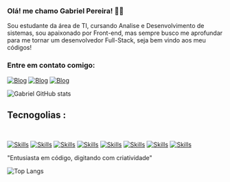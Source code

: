 ### Olá! me chamo Gabriel Pereira! 🤙🏽

Sou estudante da área de TI, cursando Analise e Desenvolvimento de sistemas, sou apaixonado por Front-end, mas sempre busco me aprofundar para me tornar um desenvolvedor Full-Stack, seja bem vindo aos meu códigos!

### Entre em contato comigo:
[![Blog](https://img.shields.io/badge/LinkedIn-0077B5?style=for-the-badge&logo=linkedin&logoColor=white)](https://www.linkedin.com/in/gabriel-mata-pereira-a81358302/)
[![Blog](https://img.shields.io/badge/Instagram-E4405F?style=for-the-badge&logo=instagram&logoColor=white)](https://www.instagram.com/g__briell/)
[![Blog](https://img.shields.io/badge/dev.to-0A0A0A?style=for-the-badge&logo=devdotto&logoColor=white)](https://gabrielpereira-frontend.vercel.app/)

![Gabriel GitHub stats](https://github-readme-stats.vercel.app/api?username=1mGabriel&show_icons=true&theme=transparent)

## Tecnogolias :


<div style = "display: inline_block"> <br/>

  [![Skills](https://img.shields.io/badge/HTML5-E34F26?style=for-the-badge&logo=html5&logoColor=white)]()
  [![Skills](https://img.shields.io/badge/CSS3-1572B6?style=for-the-badge&logo=css3&logoColor=white)]()
  [![Skills](https://img.shields.io/badge/JavaScript-F7DF1E?style=for-the-badge&logo=javascript&logoColor=black)]()
  [![Skills](https://img.shields.io/badge/Node.js-43853D?style=for-the-badge&logo=node.js&logoColor=white)]()
  [![Skills](https://img.shields.io/badge/Express.js-404D59?style=for-the-badge)]()
  [![Skills](https://img.shields.io/badge/React-20232A?style=for-the-badge&logo=react&logoColor=61DAFB)]()
  [![Skills](https://img.shields.io/badge/Sass-CC6699?style=for-the-badge&logo=sass&logoColor=white)]()
  [![Skills](https://img.shields.io/badge/MySQL-00000F?style=for-the-badge&logo=mysql&logoColor=white)]()


</div>

"Entusiasta em código, digitando com criatividade"

![Top Langs](https://github-readme-stats.vercel.app/api/top-langs/?username=1mGabriel&hide_progress=true)
